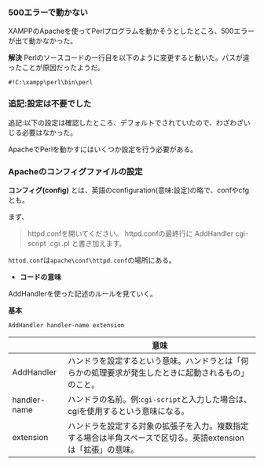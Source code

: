 ### 500エラーで動かない
XAMPPのApacheを使ってPerlプログラムを動かそうとしたところ、500エラーが出て動かなかった。

**解決**
Perlのソースコードの一行目を以下のように変更すると動いた。パスが違ったことが原因だったようだ。

```
#!C:\xampp\perl\bin\perl
```

### 追記:設定は不要でした
追記:以下の設定は確認したところ、デフォルトでされていたので、わざわざいじる必要はなかった。

ApacheでPerlを動かすにはいくつか設定を行う必要がある。

### Apacheのコンフィグファイルの設定

**コンフィグ(config)** とは、英語のconfiguration(意味:設定)の略で、confやcfgとも。

まず、

>httpd.confを開いてください。
>httpd.confの最終行に
>AddHandler cgi-script .cgi .pl
>と書き加えます。

`httod.conf`は`apache\conf\httpd.conf`の場所にある。

* **コードの意味**

AddHandlerを使った記述のルールを見ていく。

**基本**
```
AddHandler handler-name extension
```

||意味|
|-|-|
|AddHandler|ハンドラを設定するという意味。ハンドラとは「何らかの処理要求が発生したときに起動されるもの」のこと。|
|handler-name|ハンドラの名前。例:`cgi-script`と入力した場合は、cgiを使用するという意味になる。|
|extension|ハンドラを設定する対象の拡張子を入力。複数指定する場合は半角スペースで区切る。英語extensionは「拡張」の意味。|
